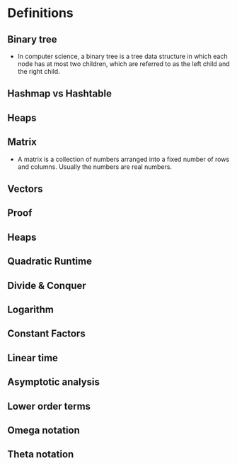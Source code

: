 # Definitions

## Binary tree
- In computer science, a binary tree is a tree data structure in which each node has at most two children, which are referred to as the left child and the right child.

## Hashmap vs Hashtable

## Heaps

## Matrix
 - A matrix is a collection of numbers arranged into a fixed number of rows and columns. Usually the numbers are real numbers.

## Vectors

## Proof

## Heaps

## Quadratic Runtime

## Divide & Conquer

## Logarithm

## Constant Factors

## Linear time

## Asymptotic analysis

## Lower order terms

## Omega notation

## Theta notation
